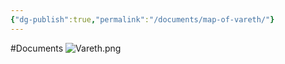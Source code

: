 ```yaml
---
{"dg-publish":true,"permalink":"/documents/map-of-vareth/"}
---
```


#Documents
![Vareth.png](/img/user/Vareth.png)